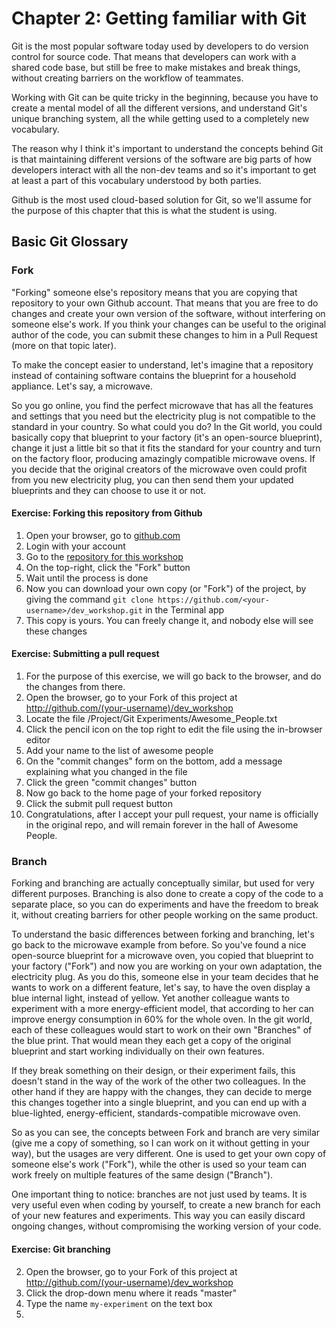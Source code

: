 # Chapter 2: Getting familiar with Git

Git is the most popular software today used by developers to do version control for source code.
That means that developers can work with a shared code base, but still be free to make mistakes and break things, without creating barriers on the workflow of teammates.

Working with Git can be quite tricky in the beginning, because you have to create a mental model of all the different versions, and understand Git's unique branching system, all the while getting used to a completely new vocabulary.

The reason why I think it's important to understand the concepts behind Git is that maintaining different versions of the software are big parts of how developers interact with all the non-dev teams and so it's important to get at least a part of this vocabulary understood by both parties.

Github is the most used cloud-based solution for Git, so we'll assume for the purpose of this chapter that this is what the student is using.

## Basic Git Glossary
### Fork
"Forking" someone else's repository means that you are copying that repository to your own Github account. That means that you are free to do changes and create your own version of the software, without interfering on someone else's work. If you think your changes can be useful to the original author of the code, you can submit these changes to him in a Pull Request (more on that topic later).

To make the concept easier to understand, let's imagine that a repository instead of containing software contains the blueprint for a household appliance. Let's say, a microwave.


So you go online, you find the perfect microwave that has all the features and settings that you need but the electricity plug is not compatible to the standard in your country. So what could you do? In the Git world, you could basically copy that blueprint to your factory (it's an open-source blueprint), change it just a little bit so that it fits the standard for your country and turn on the factory floor, producing amazingly compatible microwave ovens.
If you decide that the original creators of the microwave oven could profit from you new electricity plug, you can then send them your updated blueprints and they can choose to use it or not.


#### Exercise: Forking this repository from Github
1. Open your browser, go to [github.com](http://github.com)
2. Login with your account
3. Go to the [repository for this workshop](https://github.com/edgarjcfn/dev_workshop)
4. On the top-right, click the "Fork" button
5. Wait until the process is done
6. Now you can download your own copy (or "Fork") of the project, by giving the command `git clone https://github.com/<your-username>/dev_workshop.git` in the Terminal app
7. This copy is yours. You can freely change it, and nobody else will see these changes


#### Exercise: Submitting a pull request
1. For the purpose of this exercise, we will go back to the browser, and do the changes from there.
2. Open the browser, go to your Fork of this project at http://github.com/(your-username)/dev_workshop
3. Locate the file /Project/Git Experiments/Awesome_People.txt
4. Click the pencil icon on the top right to edit the file using the in-browser editor
5. Add your name to the list of awesome people
6. On the "commit changes" form on the bottom, add a message explaining what you changed in the file
7. Click the green "commit changes" button
8. Now go back to the home page of your forked repository
9. Click the submit pull request button
10. Congratulations, after I accept your pull request, your name is officially in the original repo, and will remain forever in the hall of Awesome People.


### Branch
Forking and branching are actually conceptually similar, but used for very different purposes. Branching is also done to create a copy of the code to a separate place, so you can do experiments and have the freedom to break it, without creating barriers for other people working on the same product.

To understand the basic differences between forking and branching, let's go back to the microwave example from before. So you've found a nice open-source blueprint for a microwave oven, you copied that blueprint to your factory ("Fork") and now you are working on your own adaptation, the electricity plug. As you do this, someone else in your team decides that he wants to work on a different feature, let's say, to have the oven display a blue internal light, instead of yellow. Yet another colleague wants to experiment with a more energy-efficient model, that according to her can improve energy consumption in 60% for the whole oven. In the git world, each of these colleagues would start to work on their own "Branches" of the blue print. That would mean they each get a copy of the original blueprint and start working individually on their own features.

If they break something on their design, or their experiment fails, this doesn't stand in the way of the work of the other two colleagues. In the other hand if they are happy with the changes, they can decide to merge this changes together into a single blueprint, and you can end up with a blue-lighted, energy-efficient, standards-compatible microwave oven.

So as you can see, the concepts between Fork and branch are very similar (give me a copy of something, so I can work on it without getting in your way), but the usages are very different. One is used to get your own copy of someone else's work ("Fork"), while the other is used so your team can work freely on multiple features of the same design ("Branch").

One important thing to notice: branches are not just used by teams. It is very useful even when coding by yourself, to create a new branch for each of your new features and experiments. This way you can easily discard ongoing changes, without compromising the working version of your code.

#### Exercise: Git branching
2. Open the browser, go to your Fork of this project at http://github.com/(your-username)/dev_workshop
1. Click the drop-down menu where it reads "master"
2. Type the name `my-experiment` on the text box
3. 
